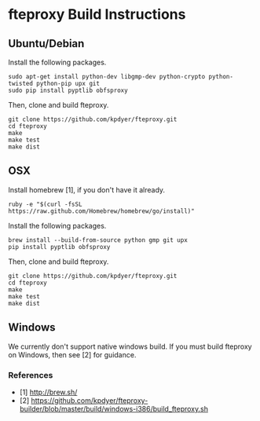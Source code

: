 fteproxy Build Instructions
===========================

Ubuntu/Debian
-------------

Install the following packages.
```
sudo apt-get install python-dev libgmp-dev python-crypto python-twisted python-pip upx git
sudo pip install pyptlib obfsproxy
```

Then, clone and build fteproxy.
```
git clone https://github.com/kpdyer/fteproxy.git
cd fteproxy
make
make test
make dist
```

OSX
---

Install homebrew [1], if you don't have it already.

```
ruby -e "$(curl -fsSL https://raw.github.com/Homebrew/homebrew/go/install)"
```

Install the following packages.
```
brew install --build-from-source python gmp git upx
pip install pyptlib obfsproxy
```

Then, clone and build fteproxy.
```
git clone https://github.com/kpdyer/fteproxy.git
cd fteproxy
make
make test
make dist
```

Windows
-------

We currently don't support native windows build.
If you must build fteproxy on Windows, then see [2] for guidance.


### References

* [1] http://brew.sh/
* [2] https://github.com/kpdyer/fteproxy-builder/blob/master/build/windows-i386/build_fteproxy.sh
